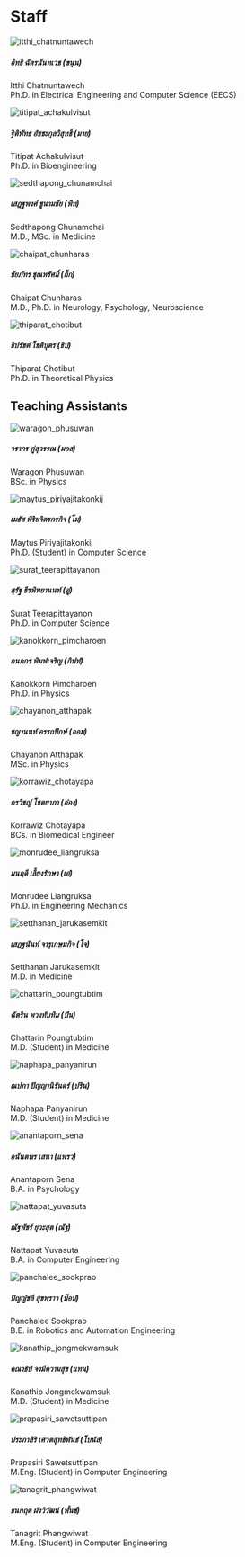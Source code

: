 # Staff

<!-- 1 column per row for smaller screens and 3 columns per row for larger screens with gutter of 2-->
<div class="row row-cols-1 row-cols-md-3 g-2">
    <div class="col">
        <div class="card staff-image-container">
            <img src="https://github.com/ichatnun/brainCodeCamp/blob/main/assets/images/team_photos/itthi_chatnuntawech.jpeg?raw=true" class="card-img-top" alt="itthi_chatnuntawech">
            <div class="card-body">
                <h5 class="card-title m-0">อิทธิ ฉัตรนันทเวช (ขนุน)</h5>
                <p class="card-text">
                    Itthi Chatnuntawech<br/>
                    Ph.D. in Electrical Engineering and Computer Science (EECS)
                </p>
            </div>
        </div>
    </div>
    <div class="col">
        <div class="card staff-image-container">
            <img src="https://github.com/ichatnun/brainCodeCamp/blob/main/assets/images/team_photos/titipat_achakulvisut.jpeg?raw=true" class="card-img-top" alt="titipat_achakulvisut">
            <div class="card-body">
                <h5 class="card-title m-0">ฐิติพัทธ อัชชะกุลวิสุทธิ์ (มาย)</h5>
                <p class="card-text">
                    Titipat Achakulvisut<br/>
                    Ph.D. in Bioengineering
                </p>
            </div>
        </div>
    </div>
    <div class="col">
        <div class="card staff-image-container">
            <img src="https://github.com/ichatnun/brainCodeCamp/blob/main/assets/images/team_photos/sedthapong_chunamchai.jpeg?raw=true" class="card-img-top" alt="sedthapong_chunamchai">
            <div class="card-body">
                <h5 class="card-title m-0">เสฎฐพงศ์ ชูนามชัย (พีท)</h5>
                <p class="card-text">
                    Sedthapong Chunamchai<br/>
                    M.D., MSc. in Medicine
                </p>
            </div>
        </div>
    </div>
    <div class="col">
        <div class="card staff-image-container">
            <img src="https://github.com/ichatnun/brainCodeCamp/blob/main/assets/images/team_photos/chaipat_chunharas.jpeg?raw=true" class="card-img-top" alt="chaipat_chunharas">
            <div class="card-body">
                <h5 class="card-title m-0">ชัยภัทร ชุณหรัศมิ์ (กิ๊ก)</h5>
                <p class="card-text">
                    Chaipat Chunharas<br/>
                    M.D., Ph.D. in Neurology, Psychology, Neuroscience
                </p>
            </div>
        </div>
    </div>
    <div class="col">
        <div class="card staff-image-container">
            <img src="https://github.com/ichatnun/brainCodeCamp/blob/main/assets/images/team_photos/thiparat_chotibut.jpeg?raw=true" class="card-img-top" alt="thiparat_chotibut">
            <div class="card-body">
                <h5 class="card-title m-0">ธิปรัชต์ โชติบุตร (ธิป)</h5>
                <p class="card-text">
                    Thiparat Chotibut<br/>
                    Ph.D. in Theoretical Physics
                </p>
            </div>
        </div>
    </div>
</div>

## Teaching Assistants

<div class="row row-cols-1 row-cols-md-3 g-2">
    <div class="col">
        <div class="card staff-image-container">
            <img src="https://github.com/ichatnun/brainCodeCamp/blob/main/assets/images/team_photos/waragon_phusuwan.jpeg?raw=true" class="card-img-top" alt="waragon_phusuwan">
            <div class="card-body">
                <h5 class="card-title m-0">วรากร ภู่สุวรรณ (มอส)</h5>
                <p class="card-text">
                    Waragon  Phusuwan <br/>
                    BSc. in Physics
                </p>
            </div>
        </div>
    </div>
    <div class="col">
        <div class="card staff-image-container">
            <img src="https://github.com/ichatnun/brainCodeCamp/blob/main/assets/images/team_photos/maytus_piriyajitakonkij.jpeg?raw=true" class="card-img-top" alt="maytus_piriyajitakonkij">
            <div class="card-body">
                <h5 class="card-title m-0">เมธัส พิริยจิตรกรกิจ (โม)</h5>
                <p class="card-text">
                    Maytus Piriyajitakonkij<br/>
                    Ph.D. (Student) in Computer Science
                </p>
            </div>
        </div>
    </div>
    <div class="col">
        <div class="card staff-image-container">
            <img src="https://github.com/ichatnun/brainCodeCamp/blob/main/assets/images/team_photos/surat_teerapittayanon.jpeg?raw=true" class="card-img-top" alt="surat_teerapittayanon">
            <div class="card-body">
                <h5 class="card-title m-0">สุรัฐ ธีรพิทยานนท์ (อู๋)</h5>
                <p class="card-text">
                    Surat Teerapittayanon<br/>
                    Ph.D. in Computer Science
                </p>
            </div>
        </div>
    </div>
    <div class="col">
        <div class="card staff-image-container">
            <img src="https://github.com/ichatnun/brainCodeCamp/blob/main/assets/images/team_photos/kanokkorn_pimcharoen.jpeg?raw=true" class="card-img-top" alt="kanokkorn_pimcharoen">
            <div class="card-body">
                <h5 class="card-title m-0">กนกกร พิมพ์เจริญ (กิฟท์)</h5>
                <p class="card-text">
                    Kanokkorn Pimcharoen<br/>
                    Ph.D. in Physics
                </p>
            </div>
        </div>
    </div>
    <div class="col">
        <div class="card staff-image-container">
            <img src="https://github.com/ichatnun/brainCodeCamp/blob/main/assets/images/team_photos/chayanon_atthapak.jpeg?raw=true" class="card-img-top" alt="chayanon_atthapak">
            <div class="card-body">
                <h5 class="card-title m-0">ชญานนท์ อรรถปักษ์ (ออม)</h5>
                <p class="card-text">
                    Chayanon Atthapak<br/>
                    MSc. in Physics
                </p>
            </div>
        </div>
    </div>
    <div class="col">
        <div class="card staff-image-container">
            <img src="https://github.com/ichatnun/brainCodeCamp/blob/main/assets/images/team_photos/korrawiz_chotayapa.jpeg?raw=true" class="card-img-top" alt="korrawiz_chotayapa">
            <div class="card-body">
                <h5 class="card-title m-0">กรวิชญ์  โชตยาภา (อ๋อง)</h5>
                <p class="card-text">
                    Korrawiz Chotayapa <br/>
                    BCs. in Biomedical Engineer
                </p>
            </div>
        </div>
    </div>
    <div class="col">
        <div class="card staff-image-container">
            <img src="https://github.com/ichatnun/brainCodeCamp/blob/main/assets/images/team_photos/monrudee_liangruksa.jpeg?raw=true" class="card-img-top" alt="monrudee_liangruksa">
            <div class="card-body">
                <h5 class="card-title m-0">มนฤดี เลี้ยงรักษา (เอ๋)</h5>
                <p class="card-text">
                    Monrudee Liangruksa<br/>
                    Ph.D. in Engineering Mechanics
                </p>
            </div>
        </div>
    </div>
    <div class="col">
        <div class="card staff-image-container">
            <img src="https://github.com/ichatnun/brainCodeCamp/blob/main/assets/images/team_photos/setthanan_jarukasemkit.jpeg?raw=true" class="card-img-top" alt="setthanan_jarukasemkit">
            <div class="card-body">
                <h5 class="card-title m-0">เสฏฐนันท์ จารุเกษมกิจ (โจ)</h5>
                <p class="card-text">
                    Setthanan Jarukasemkit<br/>
                    M.D. in Medicine
                </p>
            </div>
        </div>
    </div>
    <div class="col">
        <div class="card staff-image-container">
            <img src="https://github.com/ichatnun/brainCodeCamp/blob/main/assets/images/team_photos/chattarin_poungtubtim.jpeg?raw=true" class="card-img-top" alt="chattarin_poungtubtim">
            <div class="card-body">
                <h5 class="card-title m-0">ฉัตริน พวงทับทิม (ปัน)</h5>
                <p class="card-text">
                    Chattarin  Poungtubtim <br/>
                    M.D. (Student) in Medicine 
                </p>
            </div>
        </div>
    </div>
    <div class="col">
        <div class="card staff-image-container">
            <img src="https://github.com/ichatnun/brainCodeCamp/blob/main/assets/images/team_photos/naphapa_panyanirun.jpeg?raw=true" class="card-img-top" alt="naphapa_panyanirun">
            <div class="card-body">
                <h5 class="card-title m-0">ณปภา ปัญญานิรันดร์ (ปริน)</h5>
                <p class="card-text">
                    Naphapa Panyanirun<br/>
                    M.D. (Student) in Medicine
                </p>
            </div>
        </div>
    </div>
    <div class="col">
        <div class="card staff-image-container">
            <img src="https://github.com/ichatnun/brainCodeCamp/blob/main/assets/images/team_photos/anantaporn_sena.jpeg?raw=true" class="card-img-top" alt="anantaporn_sena">
            <div class="card-body">
                <h5 class="card-title m-0">อนันตพร เสนา (แพรว)</h5>
                <p class="card-text">
                    Anantaporn Sena<br/>
                    B.A. in Psychology
                </p>
            </div>
        </div>
    </div>
    <div class="col">
        <div class="card staff-image-container">
            <img src="https://github.com/ichatnun/brainCodeCamp/blob/main/assets/images/team_photos/nattapat_yuvasuta.jpg?raw=true" class="card-img-top" alt="nattapat_yuvasuta">
            <div class="card-body">
                <h5 class="card-title m-0">ณัฐพัชร์ ยุวะสุต (ณัฐ)</h5>
                <p class="card-text">
                    Nattapat Yuvasuta<br/>
                    B.A. in Computer Engineering
                </p>
            </div>
        </div>
    </div>
    <div class="col">
        <div class="card staff-image-container">
            <img src="https://github.com/ichatnun/brainCodeCamp/blob/main/assets/images/team_photos/panchalee_sookprao.jpg?raw=true" class="card-img-top" alt="panchalee_sookprao">
            <div class="card-body">
                <h5 class="card-title m-0">ปัญญ์ชลี สุขพราว (ป๊อป)</h5>
                <p class="card-text">
                    Panchalee Sookprao<br/>
                    B.E. in Robotics and Automation Engineering
                </p>
            </div>
        </div>
    </div>
    <div class="col">
        <div class="card staff-image-container">
            <img src="https://github.com/ichatnun/brainCodeCamp/blob/main/assets/images/team_photos/kanathip_jongmekwamsuk.png?raw=true" class="card-img-top" alt="kanathip_jongmekwamsuk">
            <div class="card-body">
                <h5 class="card-title m-0">คณาธิป จงมีความสุข (แทน)</h5>
                <p class="card-text">
                    Kanathip Jongmekwamsuk<br/>
                    M.D. (Student) in Medicine
                </p>
            </div>
        </div>
    </div>
    <div class="col">
        <div class="card staff-image-container">
            <img src="https://github.com/ichatnun/brainCodeCamp/blob/main/assets/images/team_photos/prapasiri_sawetsuttipan.jpg?raw=true" class="card-img-top" alt="prapasiri_sawetsuttipan">
            <div class="card-body">
                <h5 class="card-title m-0">ประภาสิริ เศวตสุทธิพันธ์ (โบนัส)</h5>
                <p class="card-text">
                    Prapasiri Sawetsuttipan<br/>
                    M.Eng. (Student) in Computer Engineering
                </p>
            </div>
        </div>
    </div>
    <div class="col">
        <div class="card staff-image-container">
            <img src="https://github.com/ichatnun/brainCodeCamp/blob/main/assets/images/team_photos/tanagrit_phangwiwat.jpg?raw=true" class="card-img-top" alt="tanagrit_phangwiwat">
            <div class="card-body">
                <h5 class="card-title m-0">ธนกฤต  ผังวิวัฒน์ (พั้นช์)</h5>
                <p class="card-text">
                    Tanagrit Phangwiwat<br/>
                    M.Eng. (Student) in Computer Engineering
                </p>
            </div>
        </div>
    </div>
</div>
